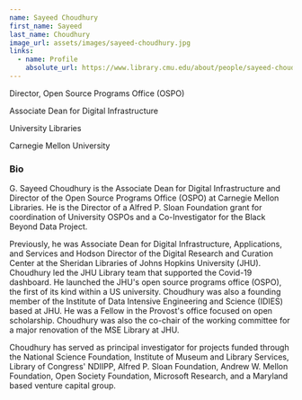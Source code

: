 ```yaml
---
name: Sayeed Choudhury
first_name: Sayeed
last_name: Choudhury
image_url: assets/images/sayeed-choudhury.jpg
links:
  - name: Profile
    absolute_url: https://www.library.cmu.edu/about/people/sayeed-choudhury
---
```


Director, Open Source Programs Office (OSPO)

Associate Dean for Digital Infrastructure

University Libraries

Carnegie Mellon University

### Bio

G. Sayeed Choudhury is the Associate Dean for Digital Infrastructure and Director of the Open Source Programs Office (OSPO) at Carnegie Mellon Libraries. He is the Director of a Alfred P. Sloan Foundation grant for coordination of University OSPOs and a Co-Investigator for the Black Beyond Data Project.

Previously, he was Associate Dean for Digital Infrastructure, Applications, and Services and Hodson Director of the Digital Research and Curation Center at the Sheridan Libraries of Johns Hopkins University (JHU). Choudhury led the JHU Library team that supported the Covid-19 dashboard. He launched the JHU's open source programs office (OSPO), the first of its kind within a US university. Choudhury was also a founding member of the Institute of Data Intensive Engineering and Science (IDIES) based at JHU. He was a Fellow in the Provost's office focused on open scholarship. Choudhury was also the co-chair of the working committee for a major renovation of the MSE Library at JHU.

Choudhury has served as principal investigator for projects funded through the National Science Foundation, Institute of Museum and Library Services, Library of Congress' NDIIPP, Alfred P. Sloan Foundation, Andrew W. Mellon Foundation, Open Society Foundation, Microsoft Research, and a Maryland based venture capital group.
